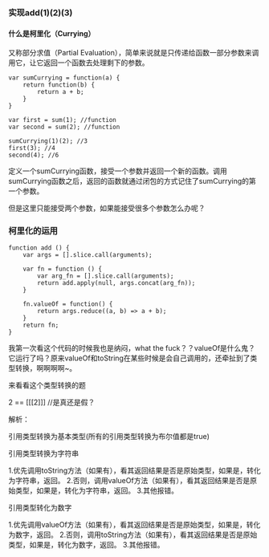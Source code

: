 ### 实现add(1)(2)(3)

#### 什么是柯里化（Currying）
又称部分求值（Partial Evaluation），简单来说就是只传递给函数一部分参数来调用它，让它返回一个函数去处理剩下的参数。
```
var sumCurrying = function(a) {
    return function(b) {
        return a + b;
    }
}

var first = sum(1); //function
var second = sum(2); //function

sumCurrying(1)(2); //3
first(3); //4
second(4); //6
```
定义一个sumCurrying函数，接受一个参数并返回一个新的函数。调用sumCurrying函数之后，返回的函数就通过闭包的方式记住了sumCurrying的第一个参数。

但是这里只能接受两个参数，如果能接受很多个参数怎么办呢？

### 柯里化的运用
```
function add () {
    var args = [].slice.call(arguments);

    var fn = function () {
        var arg_fn = [].slice.call(arguments);
        return add.apply(null, args.concat(arg_fn));
    }

    fn.valueOf = function() {
        return args.reduce((a, b) => a + b);
    }
    return fn;
}
```

我第一次看这个代码的时候我也是纳闷，what the fuck？？valueOf是什么鬼？它运行了吗？原来valueOf和toString在某些时候是会自己调用的，还牵扯到了类型转换，啊啊啊啊~。

来看看这个类型转换的题

2 == [[[2]]] //是真还是假？

解析：

引用类型转换为基本类型(所有的引用类型转换为布尔值都是true)

引用类型转换为字符串

1.优先调用toString方法（如果有），看其返回结果是否是原始类型，如果是，转化为字符串，返回。 
2.否则，调用valueOf方法（如果有），看其返回结果是否是原始类型，如果是，转化为字符串，返回。 
3.其他报错。

引用类型转化为数字

1.优先调用valueOf方法（如果有），看其返回结果是否是原始类型，如果是，转化为数字，返回。 
2.否则，调用toString方法（如果有），看其返回结果是否是原始类型，如果是，转化为数字，返回。
3.其他报错。


